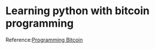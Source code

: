 # Learning python with bitcoin programming
Reference:[Programming Bitcoin](https://github.com/jimmysong/programmingbitcoin)